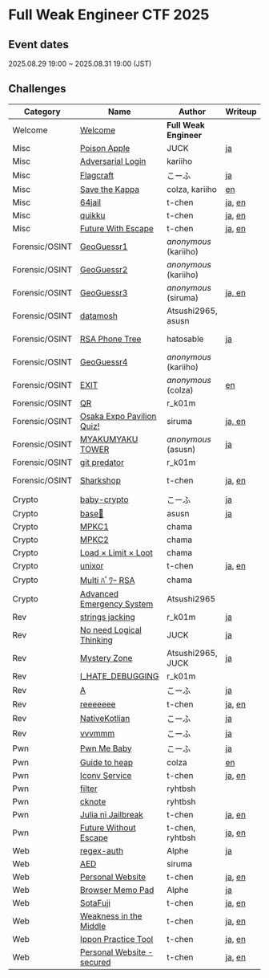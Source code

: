 # Full Weak Engineer CTF 2025

## Event dates

2025.08.29 19:00 ~ 2025.08.31 19:00 (JST)

## Challenges

|Category|Name|Author|Writeup|Difficulty|Tags|Solves|Score|
|---|---|---|---|---|---|---|---|
|Welcome|[Welcome](Welcome/Welcome)|**Full Weak Engineer**||||522|10|
|Misc|[Poison Apple](Misc/Poison%20Apple)|JUCK|[ja](https://zenn.dev/juck28/articles/a82cfdec0c136f#poison-apple)|Beginner||444|100|
|Misc|[Adversarial Login](Misc/Adversarial%20Login)|kariiho||Medium||95|230|
|Misc|[Flagcraft](Misc/Flagcraft)|こーふ|[ja](https://zenn.dev/koufu193/articles/b0aa6291d5655c#flagcraft(misc%2C-easy))|Easy||67|277|
|Misc|[Save the Kappa](Misc/Save%20the%20Kappa)|colza, kariiho|[en](https://github.com/colza12/FullWeakEngineerCTF2025_author-s_writeups/tree/main/Save_the_Kappa)|Medium|Blockchain|40|344|
|Misc|[64jail](Misc/64jail)|t-chen|[ja](https://github.com/tepel-chen/My-CTF-Challs/blob/main/Full%20Weak%20Engineer%20CTF%202025/64jail/README-ja.md), [en](https://github.com/tepel-chen/My-CTF-Challs/blob/main/Full%20Weak%20Engineer%20CTF%202025/64jail/README.md)|Medium|Jail|6|478|
|Misc|[quikku](Misc/quikku)|t-chen|[ja](https://github.com/tepel-chen/My-CTF-Challs/blob/main/Full%20Weak%20Engineer%20CTF%202025/quikku/README-ja.md), [en](https://github.com/tepel-chen/My-CTF-Challs/blob/main/Full%20Weak%20Engineer%20CTF%202025/quikku/README.md)|Medium||1|500|
|Misc|[Future With Escape](Misc/Future%20With%20Escape)|t-chen|[ja](https://github.com/tepel-chen/My-CTF-Challs/blob/main/Full%20Weak%20Engineer%20CTF%202025/Future%20With%20Escape/README-ja.md), [en](https://github.com/tepel-chen/My-CTF-Challs/blob/main/Full%20Weak%20Engineer%20CTF%202025/Future%20With%20Escape/README.md)|Hard|Jail|1|500|
|Forensic/OSINT|[GeoGuessr1](Forensic_OSINT/GeoGuessr1)|*anonymous* (kariiho)|| Beginner|OSINT|404|100|
|Forensic/OSINT|[GeoGuessr2](Forensic_OSINT/GeoGuessr2)|*anonymous* (kariiho)||Easy|OSINT|320|100|
|Forensic/OSINT|[GeoGuessr3](Forensic_OSINT/GeoGuessr3)|*anonymous* (siruma)|[ja, en](https://zenn.dev/siruma/articles/f068760de2d7d2#geoguessr3(100pt%2C318-solve))|Medium|OSINT|318|100|
|Forensic/OSINT|[datamosh](Forensic_OSINT/datamosh)|Atsushi2965, asusn||Beginner|Forensic|294|106|
|Forensic/OSINT|[RSA Phone Tree](Forensic_OSINT/RSA%20Phone%20Tree)|hatosable|[ja](https://note.com/elbasable_81018/n/n86842f2ad799)|Medium|Crypto, Forensic|240|124|
|Forensic/OSINT|[GeoGuessr4](Forensic_OSINT/GeoGuessr4)|*anonymous* (kariiho)||Hard|OSINT|217|133|
|Forensic/OSINT|[EXIT](Forensic_OSINT/EXIT)|*anonymous* (colza)|[en](https://github.com/colza12/FullWeakEngineerCTF2025_author-s_writeups/tree/main/EXIT)|Medium|OSINT|189|147|
|Forensic/OSINT|[QR](Forensic_OSINT/QR)|r_k01m||Beginner|Forensic|110|211|
|Forensic/OSINT|[Osaka Expo Pavilion Quiz!](Forensic_OSINT/Osaka%20Expo%20Pavilion%20Quiz!)|siruma|[ja, en](https://zenn.dev/siruma/articles/f068760de2d7d2#osaka-expo-pavilion-quiz!(256pt%2C78-solve))|Easy|OSINT|78|256|
|Forensic/OSINT|[MYAKUMYAKU TOWER](Forensic_OSINT/MYAKUMYAKU%20TOWER)|*anonymous* (asusn)|[ja](https://zenn.dev/asusn/articles/e03d1a2ebf271c#myakumyaku-tower-(76-solve-%2F-733-team))|Medium|OSINT|76|260|
|Forensic/OSINT|[git predator](Forensic_OSINT/git%20predator)|r_k01m||Easy|OSINT|67|277|
|Forensic/OSINT|[Sharkshop](Forensic_OSINT/Sharkshop)|t-chen|[ja](https://github.com/tepel-chen/My-CTF-Challs/blob/main/Full%20Weak%20Engineer%20CTF%202025/Sharkshop/README-ja.md), [en](https://github.com/tepel-chen/My-CTF-Challs/blob/main/Full%20Weak%20Engineer%20CTF%202025/Sharkshop/README.md)|Medium|Forensic, Web|13|445|
|Crypto|[baby-crypto](Crypto/baby-crypto)|こーふ|[ja](https://zenn.dev/koufu193/articles/b0aa6291d5655c#baby-crypto(crypto%2C-beginner))|Beginner||563|100|
|Crypto|[base🚀](Crypto/base🚀)|asusn|[ja](https://zenn.dev/asusn/articles/e03d1a2ebf271c#base%F0%9F%9A%80-(316-solve-%2F-733-team))|Easy||316|101|
|Crypto|[MPKC1](Crypto/MPKC1)|chama||Medium||91|236|
|Crypto|[MPKC2](Crypto/MPKC2)|chama||Medium||69|273|
|Crypto|[Load × Limit × Loot](Crypto/Load%20×%20Limit%20×%20Loot)|chama||Easy||58|296|
|Crypto|[unixor](Crypto/unixor)|t-chen|[ja](https://github.com/tepel-chen/My-CTF-Challs/blob/main/Full%20Weak%20Engineer%20CTF%202025/unixor/README-ja.md), [en](https://github.com/tepel-chen/My-CTF-Challs/blob/main/Full%20Weak%20Engineer%20CTF%202025/unixor/README.md)|Easy||47|324|
|Crypto|[Multi ﾊﾟﾜｰ RSA](Crypto/Multi%20ﾊﾟﾜｰ%20RSA)|chama||Hard||20|414|
|Crypto|[Advanced Emergency System](Crypto/Advanced%20Emergency%20System)|Atsushi2965||Medium|Forensic|11|454|
|Rev|[strings jacking](Rev/strings%20jacking)|r_k01m|[ja](https://zenn.dev/juck28/articles/a82cfdec0c136f)|Beginner||447|100|
|Rev|[No need Logical Thinking](Rev/No%20need%20Logical%20Thinking)|JUCK|[ja](https://zenn.dev/juck28/articles/a82cfdec0c136f#mystery-zone(%E3%81%AA%E3%81%9E%E3%81%AE%E3%81%B0%E3%81%97%E3%82%87))|Easy||219|132|
|Rev|[Mystery Zone](Rev/Mystery%20Zone)|Atsushi2965, JUCK|[ja](https://zenn.dev/juck28/articles/a82cfdec0c136f#mystery-zone(%E3%81%AA%E3%81%9E%E3%81%AE%E3%81%B0%E3%81%97%E3%82%87))|Medium||97|227|
|Rev|[I_HATE_DEBUGGING](Rev/I%20HATE%20DEBUGGING)|r_k01m||Medium||25|395|
|Rev|[A](Rev/A)|こーふ|[ja](https://zenn.dev/koufu193/articles/b0aa6291d5655c#a(rev%2C-medium))|Medium||10|459|
|Rev|[reeeeeee](Rev/reeeeeee)|t-chen|[ja](https://github.com/tepel-chen/My-CTF-Challs/blob/main/Full%20Weak%20Engineer%20CTF%202025/reeeeeee/README-ja.md), [en](https://github.com/tepel-chen/My-CTF-Challs/blob/main/Full%20Weak%20Engineer%20CTF%202025/reeeeeee/README.md)|Easy||4|487|
|Rev|[NativeKotlian](Rev/NativeKotlian)|こーふ|[ja](https://zenn.dev/koufu193/articles/b0aa6291d5655c#nativekotlian(rev%2C-hard))|Hard||2|497|
|Rev|[vvvmmm](Rev/vvvmmm)|こーふ|[ja](https://zenn.dev/koufu193/articles/b0aa6291d5655c#vvvmmm-(rev%2C-hard))|Hard||1|500|
|Pwn|[Pwn Me Baby](Pwn/Pwn%20Me%20Baby)|こーふ|[ja](https://zenn.dev/koufu193/articles/b0aa6291d5655c#pwn-me-baby(pwn%2C-beginner))|Beginner||178|153|
|Pwn|[Guide to heap](Pwn/Guide%20to%20heap)|colza|[en](https://github.com/colza12/FullWeakEngineerCTF2025_author-s_writeups/tree/main/Guide_to_heap)|Easy||28|383|
|Pwn|[Iconv Service](Pwn/Iconv%20Service)|t-chen|[ja](https://github.com/tepel-chen/My-CTF-Challs/blob/main/Full%20Weak%20Engineer%20CTF%202025/Iconv%20Service/README-ja.md), [en](https://github.com/tepel-chen/My-CTF-Challs/blob/main/Full%20Weak%20Engineer%20CTF%202025/Iconv%20Service/README.md)|Easy||10|459|
|Pwn|[filter](Pwn/filter)|ryhtbsh||Medium||2|497|
|Pwn|[cknote](Pwn/cknote)|ryhtbsh||Medium||2|497|
|Pwn|[Julia ni Jailbreak](Pwn/Julia%20ni%20Jailbreak)|t-chen|[ja](https://github.com/tepel-chen/My-CTF-Challs/blob/main/Full%20Weak%20Engineer%20CTF%202025/Future%20Without%20Escape/README-ja.md), [en](https://github.com/tepel-chen/My-CTF-Challs/blob/main/Full%20Weak%20Engineer%20CTF%202025/Future%20Without%20Escape/README.md)|Hard|Jail|1|500|
|Pwn|[Future Without Escape](Pwn/Future%20Without%20Escape)|t-chen, ryhtbsh|[ja](https://github.com/tepel-chen/My-CTF-Challs/blob/main/Full%20Weak%20Engineer%20CTF%202025/Future%20Without%20Escape/README-ja.md), [en](https://github.com/tepel-chen/My-CTF-Challs/blob/main/Full%20Weak%20Engineer%20CTF%202025/Future%20Without%20Escape/README.md)|Hard|Jail|1|500|
|Web|[regex-auth](Web/regex-auth)|Alphe|[ja](https://zenn.dev/alphe/articles/aa23ae6300af8f#%5Bweb%5D-regex-auth)|Beginner||450|100|
|Web|[AED](Web/AED)|siruma||Easy|[ja, en](https://zenn.dev/siruma/articles/f068760de2d7d2#aed(127pt%2C232-solve))|232|127|
|Web|[Personal Website](Web/Personal%20Website)|t-chen|[ja](https://github.com/tepel-chen/My-CTF-Challs/blob/main/Full%20Weak%20Engineer%20CTF%202025/Personal%20Website/README-ja.md), [en](https://github.com/tepel-chen/My-CTF-Challs/blob/main/Full%20Weak%20Engineer%20CTF%202025/Personal%20Website/README.md)|Medium||11|454|
|Web|[Browser Memo Pad](Web/Browser%20Memo%20Pad)|Alphe|[ja](https://zenn.dev/alphe/articles/aa23ae6300af8f#%5Bweb%5D-browser-memo-pad)|Medium||8|468|
|Web|[SotaFuji](Web/SotaFuji)|t-chen|[ja](https://github.com/tepel-chen/My-CTF-Challs/blob/main/Full%20Weak%20Engineer%20CTF%202025/SotaFuji/README-ja.md), [en](https://github.com/tepel-chen/My-CTF-Challs/blob/main/Full%20Weak%20Engineer%20CTF%202025/SotaFuji/README.md)|Medium||1|500|
|Web|[Weakness in the Middle](Web/Weakness%20in%20the%20Middle)|t-chen|[ja](https://github.com/tepel-chen/My-CTF-Challs/blob/main/Full%20Weak%20Engineer%20CTF%202025/Weakness%20in%20the%20Middle/README-ja.md), [en](https://github.com/tepel-chen/My-CTF-Challs/blob/main/Full%20Weak%20Engineer%20CTF%202025/Weakness%20in%20the%20Middle/README.md)|Medium||1|500|
|Web|[Ippon Practice Tool](Web/Ippon%20Practice%20Tool)|t-chen|[ja](https://github.com/tepel-chen/My-CTF-Challs/blob/main/Full%20Weak%20Engineer%20CTF%202025/Ippon%20Practice%20Tool/README-ja.md), [en](https://github.com/tepel-chen/My-CTF-Challs/blob/main/Full%20Weak%20Engineer%20CTF%202025/Ippon%20Practice%20Tool/README.md)|Hard||1|500|
|Web|[Personal Website - secured](Web/Personal%20Website%20-%20secured)|t-chen|[ja](https://github.com/tepel-chen/My-CTF-Challs/blob/main/Full%20Weak%20Engineer%20CTF%202025/Personal%20Website%20-%20secured/README-ja.md), [en](https://github.com/tepel-chen/My-CTF-Challs/blob/main/Full%20Weak%20Engineer%20CTF%202025/Personal%20Website%20-%20secured/README.md)|Hard||0|500|

